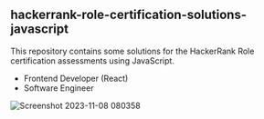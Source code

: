 ## hackerrank-role-certification-solutions-javascript

This repository contains some solutions for the HackerRank Role certification assessments using JavaScript.

- Frontend Developer (React)
- Software Engineer

![Screenshot 2023-11-08 080358](https://github.com/Pluto0104/hackerrank-role-certification-solutions-javascript/assets/136573674/3c300c69-fc32-4d84-aa31-25d42e8ee8f9)
